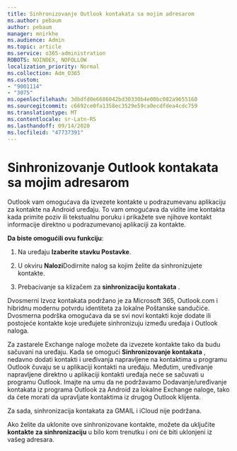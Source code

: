 ```yaml
---
title: Sinhronizovanje Outlook kontakata sa mojim adresarom
ms.author: pebaum
author: pebaum
manager: mnirkhe
ms.audience: Admin
ms.topic: article
ms.service: o365-administration
ROBOTS: NOINDEX, NOFOLLOW
localization_priority: Normal
ms.collection: Adm_O365
ms.custom:
- "9001114"
- "3075"
ms.openlocfilehash: 3dbdfd0e6686042bd30330b4e00bc082a9655160
ms.sourcegitcommit: c6692ce0fa1358ec3529e59ca0ecdfdea4cdc759
ms.translationtype: MT
ms.contentlocale: sr-Latn-RS
ms.lasthandoff: 09/14/2020
ms.locfileid: "47737391"
---
```

# <a name="sync-my-outlook-contacts-to-my-address-book"></a>Sinhronizovanje Outlook kontakata sa mojim adresarom

Outlook vam omogućava da izvezete kontakte u podrazumevanu aplikaciju za kontakte na Android uređaju. To vam omogućava da vidite ime kontakta kada primite poziv ili tekstualnu poruku i prikažete sve njihove kontakt informacije direktno u podrazumevanoj aplikaciji za kontakte.
 
**Da biste omogućili ovu funkciju**:
 
1. Na uređaju **Izaberite stavku Postavke**.

2. U okviru **Nalozi**Dodirnite nalog sa kojim želite da sinhronizujete kontakte.

3. Prebacivanje sa klizačem za **sinhronizaciju kontakata** .
 
Dvosmerni Izvoz kontakata podržano je za Microsoft 365, Outlook.com i hibridnu modernu potvrdu identiteta za lokalne Poštanske sandučiće. Dvosmerna podrška omogućava da se svi novi kontakti koje dodate ili postojeće kontakte koje uređujete sinhronizuju između uređaja i Outlook naloga.
 
Za zastarele Exchange naloge možete da izvezete kontakte tako da budu sačuvani na uređaju. Kada se omogući **Sinhronizovanje kontakata** , nedavno dodati kontakti i uređivanja napravljene na kontaktima u programu Outlook čuvaju se u aplikaciji kontakti na uređaju. Međutim, uređivanje napravljene direktno u aplikaciji kontakti uređaja neće se sačuvati u programu Outlook. Imajte na umu da ne podržavamo Dodavanje/uređivanje kontakata iz programa Outlook za Android za lokalne Exchange naloge, tako da ćete morati da upravljate kontaktima iz drugog Outlook klijenta.
 
Za sada, sinhronizacija kontakata za GMAIL i iCloud nije podržana.
 
Ako želite da uklonite ove sinhronizovane kontakte, možete da uključite **kontakte za sinhronizaciju** u bilo kom trenutku i oni će biti uklonjeni iz vašeg adresara.
